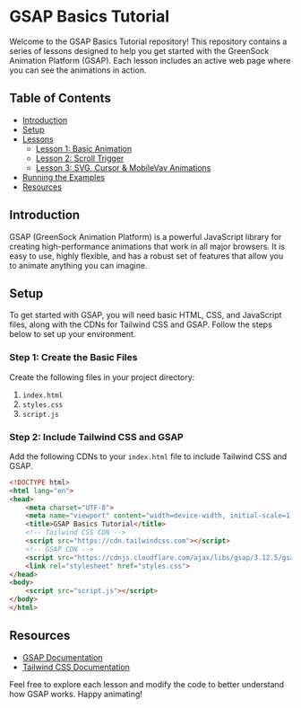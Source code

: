 # GSAP Basics Tutorial

Welcome to the GSAP Basics Tutorial repository! This repository contains a series of lessons designed to help you get started with the GreenSock Animation Platform (GSAP). Each lesson includes an active web page where you can see the animations in action.

## Table of Contents

- [Introduction](#introduction)
- [Setup](#setup)
- [Lessons](#lessons)
  - [Lesson 1: Basic Animation](https://66618a718113c1009206734d--scintillating-caramel-892ffe.netlify.app/)
  - [Lesson 2: Scroll Trigger](https://6662a63131a1e6c792aa487d--ornate-treacle-291a1b.netlify.app/)
  - [Lesson 3: SVG, Cursor & MobileVav Animations](https://6666c4fe618a2f0e8085070a--benevolent-melba-455cd4.netlify.app/)
- [Running the Examples](#running-the-examples)
- [Resources](#resources)

## Introduction

GSAP (GreenSock Animation Platform) is a powerful JavaScript library for creating high-performance animations that work in all major browsers. It is easy to use, highly flexible, and has a robust set of features that allow you to animate anything you can imagine.

## Setup

To get started with GSAP, you will need basic HTML, CSS, and JavaScript files, along with the CDNs for Tailwind CSS and GSAP. Follow the steps below to set up your environment.

### Step 1: Create the Basic Files

Create the following files in your project directory:

1. `index.html`
2. `styles.css`
3. `script.js`

### Step 2: Include Tailwind CSS and GSAP

Add the following CDNs to your `index.html` file to include Tailwind CSS and GSAP.

```html
<!DOCTYPE html>
<html lang="en">
<head>
    <meta charset="UTF-8">
    <meta name="viewport" content="width=device-width, initial-scale=1.0">
    <title>GSAP Basics Tutorial</title>
    <!-- Tailwind CSS CDN -->    
    <script src="https://cdn.tailwindcss.com"></script>
    <!-- GSAP CDN -->
    <script src="https://cdnjs.cloudflare.com/ajax/libs/gsap/3.12.5/gsap.min.js" integrity="sha512-7eHRwcbYkK4d9g/6tD/mhkf++eoTHwpNM9woBxtPUBWm67zeAfFC+HrdoE2GanKeocly/VxeLvIqwvCdk7qScg==" crossorigin="anonymous" referrerpolicy="no-referrer"></script>
    <link rel="stylesheet" href="styles.css">
</head>
<body>
    <script src="script.js"></script>
</body>
</html>
```

## Resources
- [GSAP Documentation](https://gsap.com/docs/v3/GSAP/)
- [Tailwind CSS Documentation](https://tailwindcss.com/docs/installation)

Feel free to explore each lesson and modify the code to better understand how GSAP works. Happy animating!
